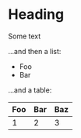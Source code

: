 <style>
  .markdown-body { background: black; color: white }
</style>

# Heading

Some text

…and then a list:

- Foo
- Bar

…and a table:

| Foo | Bar | Baz |
| --- | --- | --- |
| 1 | 2 | 3 |
